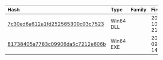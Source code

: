 |Hash|Type|Family|First_Seen|Name|
|:--|:--|:--|:--|:--|
|[7c30ed6a612a1fd252565300c03c7523](https://www.virustotal.com/gui/file/7c30ed6a612a1fd252565300c03c7523)|Win64 DLL||2022-10-29 21:02:20|atharvan.cpl|
|[81738405a7783c09906da5c7212e606b](https://www.virustotal.com/gui/file/81738405a7783c09906da5c7212e606b)|Win64 EXE||2022-09-05 14:43:03|svchost.exe|
